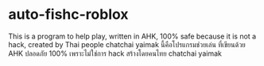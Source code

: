 # auto-fishc-roblox
This is a program to help play, written in AHK, 100% safe because it is not a hack, created by Thai people chatchai yaimak
นี้คือโปรแกรมช่วยเล่น ที่เขียนด้วย AHK ปลอดภัย 100% เพราะไม่ใช่การ hack สร้างโดยคนไทย chatchai yaimak
